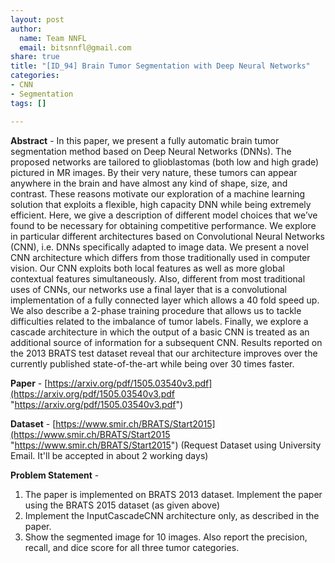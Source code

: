 ```yaml
---
layout: post
author:
  name: Team NNFL
  email: bitsnnfl@gmail.com
share: true
title: "[ID_94] Brain Tumor Segmentation with Deep Neural Networks"
categories:
- CNN
- Segmentation
tags: []

---
```

**Abstract** - In this paper, we present a fully automatic brain tumor segmentation method based on Deep Neural Networks (DNNs). The proposed networks are tailored to glioblastomas (both low and high grade) pictured in MR images. By their very nature, these tumors can appear anywhere in the brain and have almost any kind of shape, size, and contrast. These reasons motivate our exploration of a machine learning solution that exploits a flexible, high capacity DNN while being extremely efficient. Here, we give a description of different model choices that we’ve found to be necessary for obtaining competitive performance. We explore in particular different architectures based on Convolutional Neural Networks (CNN), i.e. DNNs specifically adapted to image data. We present a novel CNN architecture which differs from those traditionally used in computer vision. Our CNN exploits both local features as well as more global contextual features simultaneously. Also, different from most traditional uses of CNNs, our networks use a final layer that is a convolutional implementation of a fully connected layer which allows a 40 fold speed up. We also describe a 2-phase training procedure that allows us to tackle difficulties related to the imbalance of tumor labels. Finally, we explore a cascade architecture in which the output of a basic CNN is treated as an additional source of information for a subsequent CNN. Results reported on the 2013 BRATS test dataset reveal that our architecture improves over the currently published state-of-the-art while being over 30 times faster.

**Paper** - [https://arxiv.org/pdf/1505.03540v3.pdf](https://arxiv.org/pdf/1505.03540v3.pdf "https://arxiv.org/pdf/1505.03540v3.pdf")

**Dataset** - [https://www.smir.ch/BRATS/Start2015](https://www.smir.ch/BRATS/Start2015 "https://www.smir.ch/BRATS/Start2015") (Request Dataset using University Email. It'll be accepted in about 2 working days)

**Problem Statement** -

1. The paper is implemented on BRATS 2013 dataset. Implement the paper using the BRATS 2015 dataset (as given above)
2. Implement the InputCascadeCNN architecture only, as described in the paper.
3. Show the segmented image for 10 images. Also report the precision, recall, and dice score for all three tumor categories.
